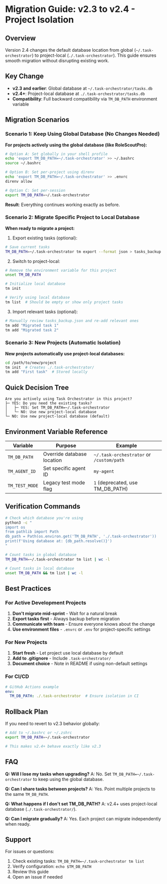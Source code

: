 # Migration Guide: v2.3 to v2.4 - Project Isolation

## Overview
Version 2.4 changes the default database location from global (`~/.task-orchestrator`) to project-local (`./.task-orchestrator`). This guide ensures smooth migration without disrupting existing work.

## Key Change
- **v2.3 and earlier**: Global database at `~/.task-orchestrator/tasks.db`
- **v2.4+**: Project-local database at `./.task-orchestrator/tasks.db`
- **Compatibility**: Full backward compatibility via `TM_DB_PATH` environment variable

## Migration Scenarios

### Scenario 1: Keep Using Global Database (No Changes Needed)

**For projects actively using the global database (like RoleScoutPro):**

```bash
# Option A: Set globally in your shell profile
echo 'export TM_DB_PATH=~/.task-orchestrator' >> ~/.bashrc
source ~/.bashrc

# Option B: Set per-project using direnv
echo 'export TM_DB_PATH=~/.task-orchestrator' >> .envrc
direnv allow

# Option C: Set per-session
export TM_DB_PATH=~/.task-orchestrator
```

**Result**: Everything continues working exactly as before.

### Scenario 2: Migrate Specific Project to Local Database

**When ready to migrate a project:**

1. Export existing tasks (optional):
```bash
# Save current tasks
TM_DB_PATH=~/.task-orchestrator tm export --format json > tasks_backup.json
```

2. Switch to project-local:
```bash
# Remove the environment variable for this project
unset TM_DB_PATH

# Initialize local database
tm init

# Verify using local database
tm list  # Should be empty or show only project tasks
```

3. Import relevant tasks (optional):
```bash
# Manually review tasks_backup.json and re-add relevant ones
tm add "Migrated task 1"
tm add "Migrated task 2"
```

### Scenario 3: New Projects (Automatic Isolation)

**New projects automatically use project-local databases:**

```bash
cd /path/to/new/project
tm init  # Creates ./.task-orchestrator/
tm add "First task"  # Stored locally
```

## Quick Decision Tree

```
Are you actively using Task Orchestrator in this project?
├─ YES: Do you need the existing tasks?
│   ├─ YES: Set TM_DB_PATH=~/.task-orchestrator
│   └─ NO: Use new project-local database
└─ NO: Use new project-local database (default)
```

## Environment Variable Reference

| Variable | Purpose | Example |
|----------|---------|---------|
| `TM_DB_PATH` | Override database location | `~/.task-orchestrator` or `/custom/path` |
| `TM_AGENT_ID` | Set specific agent ID | `my-agent` |
| `TM_TEST_MODE` | Legacy test mode flag | `1` (deprecated, use TM_DB_PATH) |

## Verification Commands

```bash
# Check which database you're using
python3 -c "
import os
from pathlib import Path
db_path = Path(os.environ.get('TM_DB_PATH', './.task-orchestrator'))
print(f'Using database at: {db_path.resolve()}')
"

# Count tasks in global database
TM_DB_PATH=~/.task-orchestrator tm list | wc -l

# Count tasks in local database  
unset TM_DB_PATH && tm list | wc -l
```

## Best Practices

### For Active Development Projects
1. **Don't migrate mid-sprint** - Wait for a natural break
2. **Export tasks first** - Always backup before migration
3. **Communicate with team** - Ensure everyone knows about the change
4. **Use environment files** - `.envrc` or `.env` for project-specific settings

### For New Projects
1. **Start fresh** - Let project use local database by default
2. **Add to .gitignore** - Include `.task-orchestrator/` 
3. **Document choice** - Note in README if using non-default settings

### For CI/CD
```yaml
# GitHub Actions example
env:
  TM_DB_PATH: ./.task-orchestrator  # Ensure isolation in CI
```

## Rollback Plan

If you need to revert to v2.3 behavior globally:

```bash
# Add to ~/.bashrc or ~/.zshrc
export TM_DB_PATH=~/.task-orchestrator

# This makes v2.4+ behave exactly like v2.3
```

## FAQ

**Q: Will I lose my tasks when upgrading?**
A: No. Set `TM_DB_PATH=~/.task-orchestrator` to keep using the global database.

**Q: Can I share tasks between projects?**
A: Yes. Point multiple projects to the same `TM_DB_PATH`.

**Q: What happens if I don't set TM_DB_PATH?**
A: v2.4+ uses project-local database (`./.task-orchestrator/`).

**Q: Can I migrate gradually?**
A: Yes. Each project can migrate independently when ready.

## Support

For issues or questions:
1. Check existing tasks: `TM_DB_PATH=~/.task-orchestrator tm list`
2. Verify configuration: `echo $TM_DB_PATH`
3. Review this guide
4. Open an issue if needed